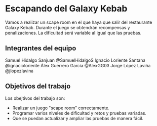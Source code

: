 # Escapando del Galaxy Kebab

Vamos a realizar un scape room en el que haya que salir del restaurante Galaxy Kebab. Durante el juego se obtendrán recompensas y penalizaciones. La dificultad será variable al igual que las pruebas. 

## Integrantes del equipo

Samuel Hidalgo Sanjuan @SamuelHidalgoS
Ignacio Loriente Santana @ignacioloriente
Álex Guerrero García @AlexGG03
Jorge López Laviña @jlopezlavina

## Objetivos del trabajo

Los obejtivos del trabajo son:
- Realizar un juego "scape room" correctamente.
- Programar varios niveles de dificultad y retos y pruebas variadas.
- Que se puedan actualizar y ampliar las pruebas de manera fácil.

